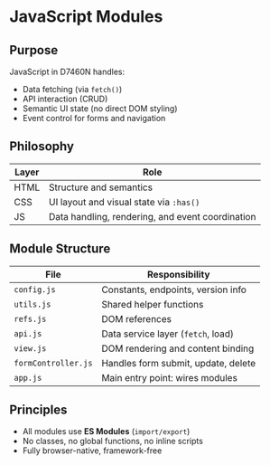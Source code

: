 # JavaScript Modules

## Purpose

JavaScript in D7460N handles:
- Data fetching (via `fetch()`)
- API interaction (CRUD)
- Semantic UI state (no direct DOM styling)
- Event control for forms and navigation

## Philosophy

| Layer     | Role                                 |
|-----------|--------------------------------------|
| HTML      | Structure and semantics               |
| CSS       | UI layout and visual state via `:has()` |
| JS        | Data handling, rendering, and event coordination |

## Module Structure

| File             | Responsibility                     |
|------------------|-------------------------------------|
| `config.js`       | Constants, endpoints, version info  |
| `utils.js`        | Shared helper functions             |
| `refs.js`         | DOM references                      |
| `api.js`          | Data service layer (`fetch`, load)  |
| `view.js`         | DOM rendering and content binding   |
| `formController.js` | Handles form submit, update, delete |
| `app.js`          | Main entry point: wires modules     |

## Principles

- All modules use **ES Modules** (`import/export`)
- No classes, no global functions, no inline scripts
- Fully browser-native, framework-free

